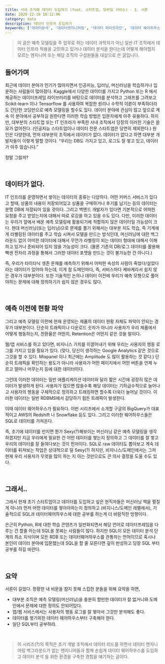 ```yaml
---
title: 사내 조직에 데이터 도입하기 (feat. 스타트업, 모바일 서비스) - 1. 서론
date: 2020-12-10 18:12:96
category: data
description: 데이터 인프라 도입하기
keywords: ['데이터분석', '데이터엔지니어링', '데이터 파이프라인', '데이터 웨어하우스']
---
```



> 이 글은 예측 모델링을 주 업무로 하는 데이터 과학자가 아닌 일반 IT 조직에서 데이터 인프라 적용을 고민하고 있거나 데이터 분석을 한다는데 어떻게 해야할지 모르는 엔지니어 또는 해당 조직의 구성원들을 대상으로 쓴 글입니다. 

## 들어가며
최근에 데이터 분야가 인기가 많아지면서 인공지능, 딥러닝, 머신러닝을 학습하거나 입문하는 사람들이 많아졌다. Kaggle에서 다양한 데이터를 가지고 Python 또는 R 에서 제공하는 데이터프레임 라이브러리를 바탕으로 데이터를 분석하고 그래프를 그려보고 Scikit-learn 이나 Tensorflow 를 사용하여 복잡한 원리나 수학적 이론이 부족하더라도 간단한 코딩만으로 예측 모델링을 할수도 있다. 데이터 분야에 관심이 많고 앞으로 계속 이 분야에서  공부하길 원한다면 이러한 학습 방법은 입문자에게 아주 유용하다.
하지만, 대부분의 스타트업 또는 IT 인프라가 부족한 사내 조직에서 당장의 이러한 기술은 쓸모가 없어진다. (인공지능 스타트업이나 데이터 전문 스타트업은 당연히 제외한다.)
원인은 다양한데, 먼저 대부분의 조직에서 데이터가 없다.  데이터가 없다고 하면 대부분 개발자들이 이렇게 말할 것이다. 
“우리는 DB도 가지고 있고, 로그도 잘 쌓고 있고, 데이터가 아주 많습니다.”

정말 그럴까?

<br />

## 데이터가 없다.
IT 인프라를 운영하면서 쌓이는 데이터의 종류는 다양하다. 어떤 커머스 서비스가 있다고 할때, 상품의 내용이 저장되어있고 상품을 구매하거나 후기를 남기는 등의 데이터는 분명 DB에 저장되어 있을 것이다. 그리고 백엔드 개발자가 있다면 기본적으로 어떠한 요청을 주고 받았는지에 대해서 따로 로깅을 하고 있을 수도 있다. 다만, 이러한 데이터는 우리가 앞에서 배운 예측 모델링에 활용되기에 적합하지 않은 데이터일 가능성이 크다. 현대 머신러닝(또는 딥러닝)으로 문제를 풀기 위해서는 대부분 지도 학습, 즉 기계에게 라벨링된 데이터를 주고 학습 시켜서 모델을 만드는 방식인데, 머신러닝에 대한 백그라운드 없이 어떠한 데이터에 대해서 무언가 라벨링이 되는 데이터 형태에 대해서 이해하고 있거나 준비되어 있지 않을 가능성이 크다. (물론 기존의 DB/로그 데이터를 활용해 빡센 전처리 과정을 통해서 그러한 데이터 포맷을 만드는 것이 불가능한 건 아니다.)

즉, 우리가 타이타닉 생존 문제를 예측하기 위해서 어떠한 속성의 사람이 죽었다/살았다 라는 데이터가 있어야 하는데, 이게 참 도메인마다, 즉, 서비스마다 케바케라서 쉽지 않은 경우가 대부분이다. 또한 기술적인 논의나 데이터 이전에 우리가 예측 모형으로 풀어야하는 문제에 대해 정의하기가 쉽지 않은 경우도 많다.

<br />

## 예측 이전에 현황 파악
그리고 예측 모델링 이전에 현재 운영되는 제품의 데이터 현황 자체도 파악이 안되는 경우가 대부분이다. 단순히 트래픽이나 다운로드 숫자가 아니라 사용자가 우리 제품에서 어떻게 행동하는지, 전환율은 어떤지, Retention은 어떤지 같은 것들 말이다. 

웹/앱 서비스를 하고 있다면, 비지니스 가치를 이끌어내기 위해 우리는 사용자의 행동 로그를 가지고 있을 필요가 있다. (맞다, 당신이 생각하는 Google Analytics 같은 것으로 그것을 할 수 있다. Mixpanel 이나 최근에는 Amplitude 도 많이 활용하는 것 같다.)
단순히 트래픽을 확인하는 용도가 아니라 사용자가 어떤 페이지에서 어떤 버튼을 언제 누르고 얼마나 머무는지 등에 대한 데이터이다. 

그런데 이러한 데이터는 일반 애플리케이션 데이터와 달리 짧은 시간에 굉장히 많은 데이터가 발생하게 된다. 사용자가 많으면 많을수록 해당 데이터는 기하급수적으로 늘어나고 사용자의 행동을 구체적으로 정의하고 트래킹하면 할수록 더욱더 늘어날 것이다. 이러한 데이터는 일반 RDBMS에서 감당하기 힘든 트래픽이 발생한다. 

이때 데이터 웨어하우스가 필요하다. 이번 시리즈에서 소개할 구글의 BigQuery가 대표적이고 AWS의 Redshift 나 Snowflake 등도 있다. 그리고 이러한 웨어하우스들은 SQL로 데이터를 가져온다.

즉, 초기에 데이터를 만지면 뭔가 Sexy(?)해보이는 머신러닝 같은 예측 모델링을 생각하겠지만 지금 우리에게 필요한 건 어떤 데이터를 쌓는지 정의하고 그 데이터를 잘 쌓고 우리의 데이터를 잘 들여다보는 것이 먼저이다. SQL로 raw 데이터도 뽑아보고 계속 데이터를 뒤져보는 작업은 상대적으로 덜 Sexy(?) 하지만, 비지니스/도메인에서는 그저 현재 우리 사용자가 무엇을 많이 하는 지 아는 것만으로도 큰 의사 결정을 도울 수도 있다.

<br />

## 그래서..
그래서 현재 초기 스타트업이고 데이터를 도입하고 싶은 현직자들은 머신러닝 책을 펼칠게 아니라 먼저 어떤 데이터를 쌓아야하는지 정의하고 (비지니스/도메인 레벨에서), 기술적으로 SQL과 데이터웨어하우스에 대한 공부를 하는게 더 바람직한 방향이다.

은근히 Python, R에 대한 학습 콘텐츠가 일반화되면서 해당 언어로 데이터프레임을 다루는 건 할줄 아는데 SQL을 못짜는 사람들이 많다. 하지만 SQL이 모든 데이터 분석 단계의 최소 지식이며 모든 RDB 또는 데이터웨어하우스를 관통하는 언어이므로 혹시나 본인이 데이터 분야에 입문했는데 SQL을 할 줄 모른다면 깊이 반성하고 당장 SQL 부터 공부를 하길 바란다.

<br />

## 요약
서론이 길었다. 장황한 내 비문을 참지 못해 스킵한 분들을 위해 요약을 하면,

- 대부분 조직은 예측 모델링(머신러닝)을 충분히 할만한 데이터가 잘 없거니와 도메인에서 문제에 대한 정의도 안되어있다.
- 앱/웹 서비스에서는 사용자의 행동 로그를 잘 쌓아서 그것만 분석해도 좋다.
- 데이터를 쌓기위한 데이터 웨어하우스부터 구축해야 한다.
- 일단 SQL부터 공부하라.

<br />

> 이 시리즈(?)의 목적은 초기 개발 조직에서 데이터 리드를 하면서 데이터 엔지니어링 백그라운드가 없는 엔지니어들과 함께 손쉽게 데이터 웨어하우스를 도입하고 데이터 분석 을 위한 환경을 구축한 경험을 얘기하는 글이다.




